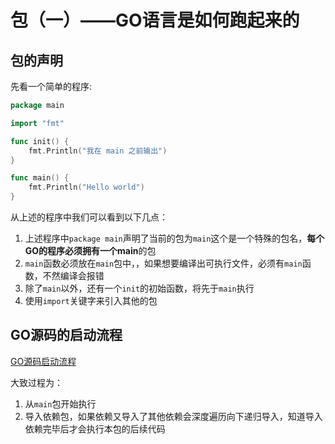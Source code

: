 # 包（一）——GO语言是如何跑起来的

## 包的声明

先看一个简单的程序:

```go
package main

import "fmt"

func init() {
	fmt.Println("我在 main 之前输出")
}

func main() {
	fmt.Println("Hello world")
}
```

从上述的程序中我们可以看到以下几点：

1. 上述程序中`package main`声明了当前的包为`main`这个是一个特殊的包名，**每个GO的程序必须拥有一个main**的包
2. `main`函数必须放在`main`包中，，如果想要编译出可执行文件，必须有`main`函数，不然编译会报错
3. 除了`main`以外，还有一个`init`的初始函数，将先于`main`执行
4. 使用`import`关键字来引入其他的包

## GO源码的启动流程

[GO源码启动流程](https://p6-juejin.byteimg.com/tos-cn-i-k3u1fbpfcp/6c91ccc186824ea8b8ad06dc2b28faf8~tplv-k3u1fbpfcp-zoom-in-crop-mark:3024:0:0:0.awebp?)

大致过程为：
1. 从`main`包开始执行
2. 导入依赖包，如果依赖又导入了其他依赖会深度遍历向下递归导入，知道导入依赖完毕后才会执行本包的后续代码
